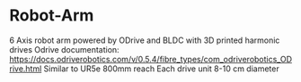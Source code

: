 # Robot-Arm
6 Axis robot arm powered by ODrive and BLDC with 3D printed harmonic drives
Odrive documentation: https://docs.odriverobotics.com/v/0.5.4/fibre_types/com_odriverobotics_ODrive.html
Similar to UR5e 800mm reach
Each drive unit 8-10 cm diameter
